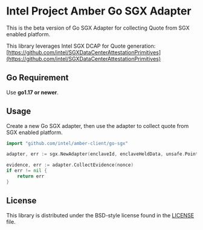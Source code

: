 # Intel Project Amber Go SGX Adapter
This is the beta version of Go SGX Adapter for collecting Quote from SGX enabled platform.

This library leverages Intel SGX DCAP for Quote generation: [https://github.com/intel/SGXDataCenterAttestationPrimitives](https://github.com/intel/SGXDataCenterAttestationPrimitives)

## Go Requirement

Use <b>go1.17 or newer</b>.

## Usage

Create a new Go SGX adapter, then use the adapter to
collect quote from SGX enabled platform.

```go
import "github.com/intel/amber-client/go-sgx"

adapter, err := sgx.NewAdapter(enclaveId, enclaveHeldData, unsafe.Pointer(C.enclave_create_report))

evidence, err := adapter.CollectEvidence(nonce)
if err != nil {
    return err
}
```

## License

This library is distributed under the BSD-style license found in the [LICENSE](../LICENSE)
file.
